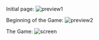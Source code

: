 
Initial page: 
![preview1](https://github.com/filippopelloia/synth/assets/116798172/91f707c3-927e-45ec-8d46-22b03b287576)

Beginning of the Game:
![preview2](https://github.com/filippopelloia/synth/assets/116798172/10d0949f-3b50-4811-9511-ccbb7570378e)

The Game:
![screen](https://github.com/filippopelloia/synth/assets/116798172/04ff4178-01c6-4421-8be5-b5bd98130041)



